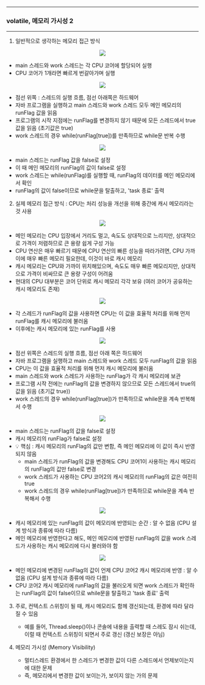 -----
### volatile, 메모리 가시성 2
-----
1. 일반적으로 생각하는 메모리 접근 방식
<div align="center">
<img src="https://github.com/user-attachments/assets/53e8de63-71d3-415f-a62b-8393b9a5a029">
</div>

  - main 스레드와 work 스레드는 각 CPU 코어에 할당되어 실행
  - CPU 코어가 1개라면 빠르게 번갈아가며 실행
<div align="center">
<img src="https://github.com/user-attachments/assets/eeffc85d-a17c-4842-81c7-c250c4afa26e">
</div>

  - 점선 위쪽 : 스레드의 실행 흐름, 점선 아래쪽은 하드웨어
  - 자바 프로그램을 실행하고 main 스레드와 work 스레드 모두 메인 메모리의 runFlag 값을 읽음
  - 프로그램의 시작 지점에는 runFlag를 변경하지 않기 때문에 모든 스레드에서 true 값을 읽음 (초기값은 true)
  - work 스레드의 경우 while(runFlag[true])를 만족하므로 while문 반복 수행

<div align="center">
<img src="https://github.com/user-attachments/assets/72474504-8fc1-4401-b039-295c4b66283a">
</div>

  - main 스레드는 runFlag 값을 false로 설정
  - 이 때 메인 메모리의 runFlag의 값이 false로 설정
  - work 스레드는 while(runFlag)를 실행할 때, runFlag의 데이터를 메인 메모리에서 확인
  - runFlag의 값이 false이므로 while문을 탈출하고, 'task 종료' 출력

2. 실제 메모리 접근 방식 : CPU는 처리 성능을 개선을 위해 중간에 캐시 메모리라는 것 사용

<div align="center">
<img src="https://github.com/user-attachments/assets/e564ad6d-c81a-4629-8385-3a75719f7771">
</div>

  - 메인 메모리는 CPU 입장에서 거리도 멀고, 속도도 상대적으로 느리지만, 상대적으로 가격이 저렴하므로 큰 용량 쉽게 구성 가능
  - CPU 연산은 매우 빠르기 때문에 CPU 연산의 빠른 성능을 따라가려면, CPU 가까이에 매우 빠른 메모리 필요한데, 이것이 바로 캐시 메모리
  - 캐시 메모리는 CPU와 가까이 위치해있으며, 속도도 매우 빠른 메모리지만, 상대적으로 가격이 비싸므로 큰 용량 구성이 어려움
  - 현대의 CPU 대부분은 코어 단위로 캐시 메모리 각각 보유 (여러 코어가 공유하는 캐시 메모리도 존재)

<div align="center">
<img src="https://github.com/user-attachments/assets/1e985721-8fdb-4ab8-9fc6-b0bc1a5742cb">
</div>

  - 각 스레드가 runFlag의 값을 사용하면 CPU는 이 값을 효율적 처리를 위해 먼저 runFlag를 캐시 메모리에 불러옴
  - 이후에는 캐시 메모리에 있는 runFlag를 사용

<div align="center">
<img src="https://github.com/user-attachments/assets/8c426382-9c7c-45ab-bc97-26c2cf498091">
</div>


  - 점선 위쪽은 스레드의 실행 흐름, 점선 아래 쪽은 하드웨어
  - 자바 프로그램을 실행하고 main 스레드와 work 스레드 모두 runFlag의 값을 읽음
  - CPU는 이 값을 효율적 처리를 위해 먼저 캐시 메모리에 불러옴
  - main 스레드와 work 스레드가 사용하는 runFlag가 각 캐시 메모리에 보관
  - 프로그램 시작 전에는 runFlag의 값을 변경하지 않으므로 모든 스레드에서 true의 값을 읽음 (초기값 true))
  - work 스레드의 경우 while(runFlag[true])가 만족하므로 while문을 계속 반복해서 수행

<div align="center">
<img src="https://github.com/user-attachments/assets/d8a894b2-7caa-4498-beea-a2918ddb46f8">
</div>

  - main 스레드는 runFlag의 값을 false로 설정
  - 캐시 메모리의 runFlag가 false로 설정
  - 💡 핵심 : 캐시 메모리의 runFlag의 값만 변함, 즉 메인 메모리에 이 값이 즉시 반영되지 않음
    + main 스레드가 runFlag의 값을 변경해도 CPU 코어1이 사용하는 캐시 메모리의 runFlag의 값만 false로 변경
    + work 스레드가 사용하는 CPU 코어2의 캐시 메모리의 runFlag의 값은 여전히 true
    + work 스레드의 경우 while(runFlag[true])가 만족하므로 while문을 계속 반복해서 수행


<div align="center">
<img src="https://github.com/user-attachments/assets/2ce2d483-a983-4823-9b47-3f93ab42b631">
</div>

  - 캐시 메모리에 있는 runFlag의 값이 메모리에 반영되는 순간 : 알 수 없음 (CPU 설계 방식과 종류에 따라 다름)
  - 메인 메모리에 반영한다고 해도, 메인 메모리에 반영된 runFlag의 값을 work 스레드가 사용하는 캐시 메모리에 다시 불러와야 함

<div align="center">
<img src="https://github.com/user-attachments/assets/6e588a9d-1f2a-4d1c-bf60-b4a7dde2cc8b">
</div>

  - 메인 메모리에 변경된 runFlag의 값이 언제 CPU 코어2 캐시 메모리에 반영 : 알 수 없음 (CPU 설계 방식과 종류에 따라 다름)
  - CPU 코어2 캐시 메모리에 runFlag의 값을 불러오게 되면 work 스레드가 확인하는 runFlag의 값이 false이므로 while문을 탈출하고 'task 종료' 출력

3. 주로, 컨텍스트 스위칭이 될 때, 캐시 메모리도 함께 갱신되는데, 환경에 따라 달라질 수 있음
   - 예를 들어, Thread.sleep()이나 콘솔에 내용을 출력할 때 스레도 잠시 쉬는데, 이럴 때 컨텍스트 스위칭이 되면서 주로 갱신 (갱신 보장은 아님)

4. 메모리 가시성 (Memory Visibility)
   - 멀티스레드 환경에서 한 스레드가 변경한 값이 다른 스레드에서 언제보이는지에 대한 문제
   - 즉, 메모리에서 변경한 값이 보이는가, 보이지 않는 가의 문제
   
